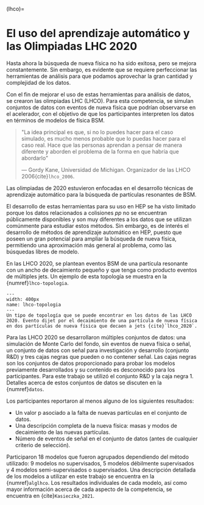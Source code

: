 (lhco)=
# El uso del aprendizaje automático y las Olimpiadas LHC 2020
Hasta ahora la búsqueda de nueva física no ha sido exitosa, pero se mejora constantemente. Sin embargo, es evidente que se requiere perfeccionar las herramientas de análisis para que podamos aprovechar la gran cantidad y complejidad de los datos.

Con el fin de mejorar el uso de estas herramientas para análisis de datos, se crearon las olimpiadas LHC (LHCO). Para esta competencia, se simulan conjuntos de datos con eventos de nueva física que podrían observarse en el acelerador, con el objetivo de que los participantes interpreten los datos en términos de modelos de física BSM.

> "La idea principal es que, si no lo puedes hacer para el caso simulado, es mucho menos probable que lo puedas hacer para el caso real. 
> Hace que las personas aprendan a pensar de manera diferente y aborden el problema de la forma en que habría que abordarlo" 
> 
> — Gordy Kane, Universidad de Michigan. Organizador de las LHCO 2006{cite}`lhco_2006`.

Las olimpiadas de 2020 estuvieron enfocadas en el desarrollo técnicas de aprendizaje automático para la búsqueda de partículas resonantes de BSM. 

El desarrollo de estas herramientas para su uso en HEP se ha visto limitado porque los datos relacionados a colisiones *pp* no se encuentran públicamente disponibles y son muy diferentes a los datos que se utilizan comúnmente para estudiar estos métodos. Sin embargo, es de interés el desarrollo de métodos de aprendizaje automático en HEP, puesto que poseen un gran potencial para ampliar la búsqueda de nueva física, permitiendo una aproximación más general al problema, como las búsquedas libres de modelo. 

En las LHCO 2020, se plantean eventos BSM de una partícula resonante con un ancho de decaimiento pequeño y que tenga como producto eventos de múltiples jets. Un ejemplo de esta topología se muestra en la {numref}`lhco-topologia`.

```{figure} ./../../figuras/lhco-topologia.png
---
width: 400px
name: lhco-topologia
---
Un tipo de topología que se puede encontrar en los datos de las LHCO 2020. Evento dijet por el decaimiento de una partícula de nueva física en dos partículas de nueva física que decaen a jets {cite}`lhco_2020`.
```
Para las LHCO 2020 se desarrollaron múltiples conjuntos de datos: una simulación de Monte Carlo del fondo, sin eventos de nueva física o señal, un conjunto de datos con señal para investigación y desarrollo (conjunto R&D) y tres cajas negras que pueden o no contener señal. Las cajas negras son los conjuntos de datos proporcionado para probar los modelos previamente desarrollados y su contenido es desconocido para los participantes. Para este trabajo se utilizó el conjunto R&D y la caja negra 1. Detalles acerca de estos conjuntos de datos se discuten en la {numref}`datos`.

Los participantes reportaron al menos alguno de los siguientes resultados:
- Un valor p asociado a la falta de nuevas partículas en el conjunto de datos.
- Una descripción completa de la nueva física: masas y modos de decaimiento de las nuevas partículas.
- Número de eventos de señal en el conjunto de datos (antes de cualquier criterio de selección).

Participaron 18 modelos que fueron agrupados dependiendo del método utilizado: 9 modelos no supervisados, 5 modelos débilmente supervisados y 4 modelos semi-supervisados o supervisados. Una descripción detallada de los modelos a utilizar en este trabajo se encuentra en la {numref}`alglhco`. Los resultados individuales de cada modelo, así como mayor información acerca de cada aspecto de la competencia, se encuentra en {cite}`Kasieczka_2021`.